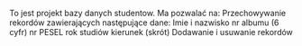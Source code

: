 To jest projekt bazy danych studentow. 
Ma pozwalać na:
Przechowywanie rekordów zawierających następujące dane:
Imie i nazwisko
nr albumu (6 cyfr)
nr PESEL
rok studiów
kierunek (skrót)
Dodawanie i usuwanie rekordów
